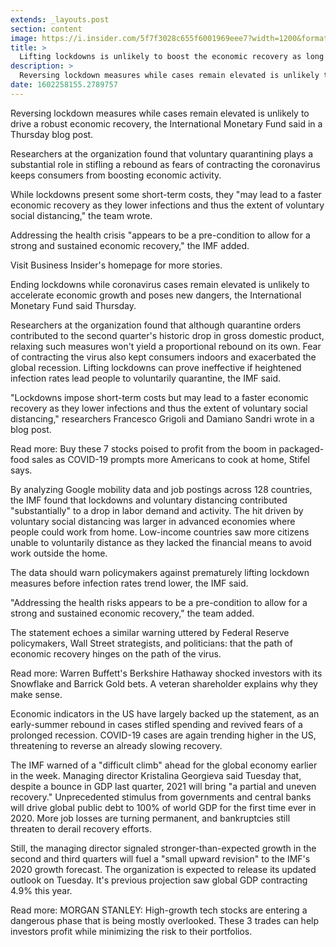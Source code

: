 ```yaml
--- 
extends: _layouts.post 
section: content 
image: https://i.insider.com/5f7f3028c655f6001969eee7?width=1200&format=jpeg 
title: > 
  Lifting lockdowns is unlikely to boost the economic recovery as long as cases remain elevated, IMF says 
description: > 
  Reversing lockdown measures while cases remain elevated is unlikely to drive a robust economic recovery, the International Monetary Fund said in a Thursday blog post.Addressing the health crisis "appears to be a pre-condition to allow for a strong and sustained economic recovery," the IMF added.Ending lockdowns while coronavirus cases remain elevated is unlikely to accelerate economic growth and poses new dangers, the International Monetary Fund said Thursday.The hit driven by voluntary social distancing was larger in advanced economies where people could work from home."Addressing the health risks appears to be a pre-condition to allow for a strong and sustained economic recovery," the team added. 
date: 1602258155.2789757 
--- 
```

Reversing lockdown measures while cases remain elevated is unlikely to drive a robust economic recovery, the International Monetary Fund said in a Thursday blog post.

Researchers at the organization found that voluntary quarantining plays a substantial role in stifling a rebound as fears of contracting the coronavirus keeps consumers from boosting economic activity.

While lockdowns present some short-term costs, they "may lead to a faster economic recovery as they lower infections and thus the extent of voluntary social distancing," the team wrote.

Addressing the health crisis "appears to be a pre-condition to allow for a strong and sustained economic recovery," the IMF added.

Visit Business Insider's homepage for more stories.

Ending lockdowns while coronavirus cases remain elevated is unlikely to accelerate economic growth and poses new dangers, the International Monetary Fund said Thursday.

Researchers at the organization found that although quarantine orders contributed to the second quarter's historic drop in gross domestic product, relaxing such measures won't yield a proportional rebound on its own. Fear of contracting the virus also kept consumers indoors and exacerbated the global recession. Lifting lockdowns can prove ineffective if heightened infection rates lead people to voluntarily quarantine, the IMF said.

"Lockdowns impose short-term costs but may lead to a faster economic recovery as they lower infections and thus the extent of voluntary social distancing," researchers Francesco Grigoli and Damiano Sandri wrote in a blog post.

Read more: Buy these 7 stocks poised to profit from the boom in packaged-food sales as COVID-19 prompts more Americans to cook at home, Stifel says.

By analyzing Google mobility data and job postings across 128 countries, the IMF found that lockdowns and voluntary distancing contributed "substantially" to a drop in labor demand and activity. The hit driven by voluntary social distancing was larger in advanced economies where people could work from home. Low-income countries saw more citizens unable to voluntarily distance as they lacked the financial means to avoid work outside the home.

The data should warn policymakers against prematurely lifting lockdown measures before infection rates trend lower, the IMF said.

"Addressing the health risks appears to be a pre-condition to allow for a strong and sustained economic recovery," the team added.

The statement echoes a similar warning uttered by Federal Reserve policymakers, Wall Street strategists, and politicians: that the path of economic recovery hinges on the path of the virus.

Read more: Warren Buffett's Berkshire Hathaway shocked investors with its Snowflake and Barrick Gold bets. A veteran shareholder explains why they make sense.

Economic indicators in the US have largely backed up the statement, as an early-summer rebound in cases stifled spending and revived fears of a prolonged recession. COVID-19 cases are again trending higher in the US, threatening to reverse an already slowing recovery.

The IMF warned of a "difficult climb" ahead for the global economy earlier in the week. Managing director Kristalina Georgieva said Tuesday that, despite a bounce in GDP last quarter, 2021 will bring "a partial and uneven recovery." Unprecedented stimulus from governments and central banks will drive global public debt to 100% of world GDP for the first time ever in 2020. More job losses are turning permanent, and bankruptcies still threaten to derail recovery efforts.

Still, the managing director signaled stronger-than-expected growth in the second and third quarters will fuel a "small upward revision" to the IMF's 2020 growth forecast. The organization is expected to release its updated outlook on Tuesday. It's previous projection saw global GDP contracting 4.9% this year.

Read more: MORGAN STANLEY: High-growth tech stocks are entering a dangerous phase that is being mostly overlooked. These 3 trades can help investors profit while minimizing the risk to their portfolios.